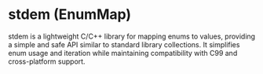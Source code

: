 # stdem (EnumMap)

stdem is a lightweight C/C++ library for mapping enums to values, providing a simple and safe API similar to standard library collections. It simplifies enum usage and iteration while maintaining compatibility with C99 and cross-platform support.
